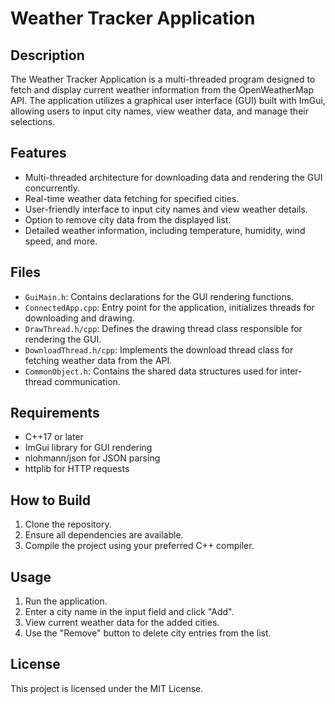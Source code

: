 # Weather Tracker Application

## Description
The Weather Tracker Application is a multi-threaded program designed to fetch and display current weather information from the OpenWeatherMap API. The application utilizes a graphical user interface (GUI) built with ImGui, allowing users to input city names, view weather data, and manage their selections.

## Features
- Multi-threaded architecture for downloading data and rendering the GUI concurrently.
- Real-time weather data fetching for specified cities.
- User-friendly interface to input city names and view weather details.
- Option to remove city data from the displayed list.
- Detailed weather information, including temperature, humidity, wind speed, and more.

## Files
- `GuiMain.h`: Contains declarations for the GUI rendering functions.
- `ConnectedApp.cpp`: Entry point for the application, initializes threads for downloading and drawing.
- `DrawThread.h/cpp`: Defines the drawing thread class responsible for rendering the GUI.
- `DownloadThread.h/cpp`: Implements the download thread class for fetching weather data from the API.
- `CommonObject.h`: Contains the shared data structures used for inter-thread communication.

## Requirements
- C++17 or later
- ImGui library for GUI rendering
- nlohmann/json for JSON parsing
- httplib for HTTP requests

## How to Build
1. Clone the repository.
2. Ensure all dependencies are available.
3. Compile the project using your preferred C++ compiler.

## Usage
1. Run the application.
2. Enter a city name in the input field and click "Add".
3. View current weather data for the added cities.
4. Use the "Remove" button to delete city entries from the list.

## License
This project is licensed under the MIT License.

